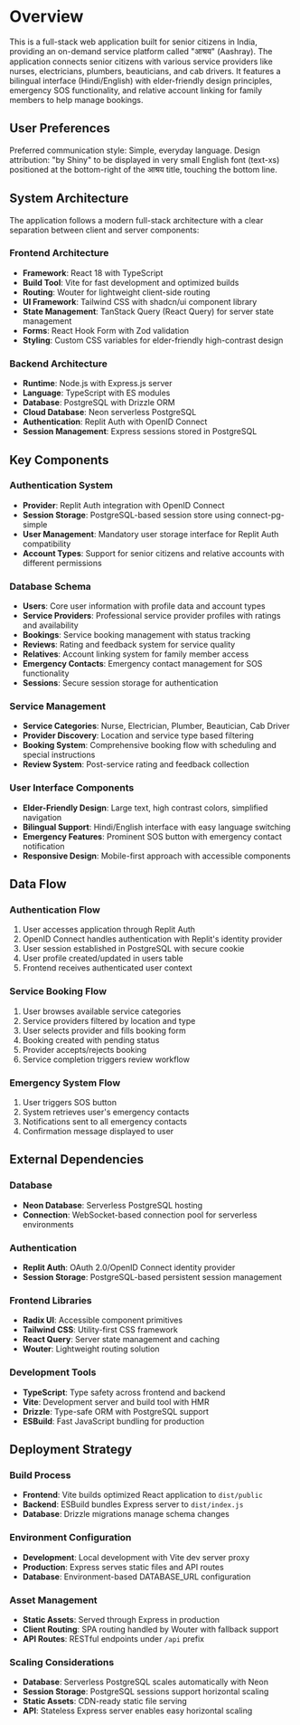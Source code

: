 # Overview

This is a full-stack web application built for senior citizens in India, providing an on-demand service platform called "आश्रय" (Aashray). The application connects senior citizens with various service providers like nurses, electricians, plumbers, beauticians, and cab drivers. It features a bilingual interface (Hindi/English) with elder-friendly design principles, emergency SOS functionality, and relative account linking for family members to help manage bookings.

## User Preferences

Preferred communication style: Simple, everyday language.
Design attribution: "by Shiny" to be displayed in very small English font (text-xs) positioned at the bottom-right of the आश्रय title, touching the bottom line.

## System Architecture

The application follows a modern full-stack architecture with a clear separation between client and server components:

### Frontend Architecture
- **Framework**: React 18 with TypeScript
- **Build Tool**: Vite for fast development and optimized builds
- **Routing**: Wouter for lightweight client-side routing
- **UI Framework**: Tailwind CSS with shadcn/ui component library
- **State Management**: TanStack Query (React Query) for server state management
- **Forms**: React Hook Form with Zod validation
- **Styling**: Custom CSS variables for elder-friendly high-contrast design

### Backend Architecture
- **Runtime**: Node.js with Express.js server
- **Language**: TypeScript with ES modules
- **Database**: PostgreSQL with Drizzle ORM
- **Cloud Database**: Neon serverless PostgreSQL
- **Authentication**: Replit Auth with OpenID Connect
- **Session Management**: Express sessions stored in PostgreSQL

## Key Components

### Authentication System
- **Provider**: Replit Auth integration with OpenID Connect
- **Session Storage**: PostgreSQL-based session store using connect-pg-simple
- **User Management**: Mandatory user storage interface for Replit Auth compatibility
- **Account Types**: Support for senior citizens and relative accounts with different permissions

### Database Schema
- **Users**: Core user information with profile data and account types
- **Service Providers**: Professional service provider profiles with ratings and availability
- **Bookings**: Service booking management with status tracking
- **Reviews**: Rating and feedback system for service quality
- **Relatives**: Account linking system for family member access
- **Emergency Contacts**: Emergency contact management for SOS functionality
- **Sessions**: Secure session storage for authentication

### Service Management
- **Service Categories**: Nurse, Electrician, Plumber, Beautician, Cab Driver
- **Provider Discovery**: Location and service type based filtering
- **Booking System**: Comprehensive booking flow with scheduling and special instructions
- **Review System**: Post-service rating and feedback collection

### User Interface Components
- **Elder-Friendly Design**: Large text, high contrast colors, simplified navigation
- **Bilingual Support**: Hindi/English interface with easy language switching
- **Emergency Features**: Prominent SOS button with emergency contact notification
- **Responsive Design**: Mobile-first approach with accessible components

## Data Flow

### Authentication Flow
1. User accesses application through Replit Auth
2. OpenID Connect handles authentication with Replit's identity provider
3. User session established in PostgreSQL with secure cookie
4. User profile created/updated in users table
5. Frontend receives authenticated user context

### Service Booking Flow
1. User browses available service categories
2. Service providers filtered by location and type
3. User selects provider and fills booking form
4. Booking created with pending status
5. Provider accepts/rejects booking
6. Service completion triggers review workflow

### Emergency System Flow
1. User triggers SOS button
2. System retrieves user's emergency contacts
3. Notifications sent to all emergency contacts
4. Confirmation message displayed to user

## External Dependencies

### Database
- **Neon Database**: Serverless PostgreSQL hosting
- **Connection**: WebSocket-based connection pool for serverless environments

### Authentication
- **Replit Auth**: OAuth 2.0/OpenID Connect identity provider
- **Session Storage**: PostgreSQL-based persistent session management

### Frontend Libraries
- **Radix UI**: Accessible component primitives
- **Tailwind CSS**: Utility-first CSS framework
- **React Query**: Server state management and caching
- **Wouter**: Lightweight routing solution

### Development Tools
- **TypeScript**: Type safety across frontend and backend
- **Vite**: Development server and build tool with HMR
- **Drizzle**: Type-safe ORM with PostgreSQL support
- **ESBuild**: Fast JavaScript bundling for production

## Deployment Strategy

### Build Process
- **Frontend**: Vite builds optimized React application to `dist/public`
- **Backend**: ESBuild bundles Express server to `dist/index.js`
- **Database**: Drizzle migrations manage schema changes

### Environment Configuration
- **Development**: Local development with Vite dev server proxy
- **Production**: Express serves static files and API routes
- **Database**: Environment-based DATABASE_URL configuration

### Asset Management
- **Static Assets**: Served through Express in production
- **Client Routing**: SPA routing handled by Wouter with fallback support
- **API Routes**: RESTful endpoints under `/api` prefix

### Scaling Considerations
- **Database**: Serverless PostgreSQL scales automatically with Neon
- **Session Storage**: PostgreSQL sessions support horizontal scaling
- **Static Assets**: CDN-ready static file serving
- **API**: Stateless Express server enables easy horizontal scaling
